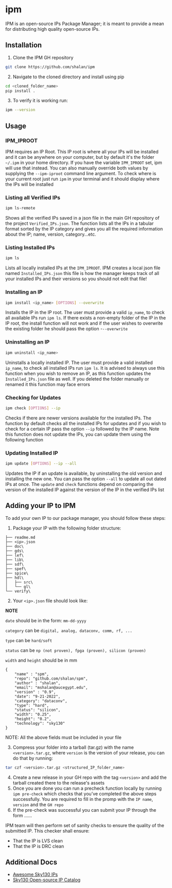 # ipm
IPM is an open-source IPs Package Manager; it is meant to provide a mean for distributing high quality open-source IPs.

## Installation

1.	Clone the IPM GH repository 
```bash
git clone https://github.com/shalan/ipm
``` 
2.	Navigate to the cloned directory and install using pip
```bash
cd <cloned_folder_name>
pip install .
``` 
3.	To verify it is working run: 
```bash
ipm --version
``` 

## Usage

### IPM_IPROOT
IPM requires an IP Root. This IP root is where all your IPs will be installed and it can be anywhere on your computer, but by default it's the folder ```~/.ipm``` in your home directory. If you have the variable ```IPM_IPROOT``` set, ipm will use that instead. You can also manually override both values by supplying the ```--ipm-iproot``` command line argument. To check where is your current root just run ```ipm``` in your terminal and it should display where the IPs will be installed 

### Listing all Verified IPs
```bash
ipm ls-remote
``` 
Shows all the verified IPs saved in a json file in the main GH repository of the project ```Verified_IPs.json```. The function lists all the IPs in a tabular format sorted by the IP category and gives you all the required information about the IP; name, version, category...etc.

### Listing Installed IPs
```bash
ipm ls
``` 
Lists all locally installed IPs at the ```IPM_IPROOT```. IPM creates a local json file named ```Installed_IPs.json``` this file is how the manager keeps track of all your installed IPs and their versions so you should not edit that file!

### Installing an IP
```bash
ipm install <ip_name> [OPTIONS] --overwrite
``` 
Installs the IP in the IP root. The user must provide a valid ```ip_name```, to check all available IPs run ```ipm ls```. If there exists a non-empty folder of the IP in the IP root, the install function will not work and if the user wishes to overwrite the existing folder he should pass the option     -```--overwrite``` 

### Uninstalling an IP
```bash
ipm uninstall <ip_name>
``` 
Uninstalls a locally installed IP. The user must provide a valid installed ```ip_name```, to check all installed IPs run ```ipm ls```. It is advised to always use this function when you wish to remove an IP, as this function updates the ```Installed_IPs.json``` file as well. If you deleted the folder manually or renamed it this function may face errors

### Checking for Updates
```bash
ipm check [OPTIONS] --ip
``` 
Checks if there are newer versions available for the installed IPs. The function by default checks all the installed IPs for updates and if you wish to check for a certain IP pass the option ```--ip``` followed by the IP name. Note this function does not update the IPs, you can update them using the following function

### Updating Installed IP
```bash
ipm update [OPTIONS] --ip --all
``` 
Updates the IP if an update is available, by uninstalling the old version and installing the new one. You can pass the option ```--all``` to update all out dated IPs at once. The ```update``` and ```check``` functions depend on comparing the version of the installed IP against the version of the IP in the verified IPs list 

## Adding your IP to IPM
To add your own IP to our package manager, you should follow these steps:

1.	Package your IP with the following folder structure:
```
├── readme.md
├── <ip>.json
├── doc\
├── gds\
├── lef\
├── lib\ 
├── sdf\
├── spef\
├── spice\
├── hdl\ 
│   ├── src\
│   └── gl\
└── verify\
```
2. Your ```<ip>.json``` file should look like:

**NOTE**

`date` should be in the form: `mm-dd-yyyy`

`category` can be `digital, analog, dataconv, comm, rf, ...`

`type` can be `hard/soft`

`status` can be `np (not proven), fpga (proven), silicon (proven)`

`width` and `height` should be in mm

```
{
    "name" : "spm",
    "repo": "github.com/shalan/spm",
    "author" : "shalan",
    "email": "mshalan@aucegypt.edu",
    "version" : "0.9",
    "date": "9-21-2022",
    "category": "dataconv",
    "type": "hard",
    "status": "silicon",
    "width": "0.25",
    "height": "0.2",
    "technology": "sky130"
}
```
NOTE: All the above fields must be included in your file

3. Compress your folder into a tarball (tar.gz) with the name ```<version>.tar.gz```, where `version` is the version of your release, you can do that by running:
```bash
tar czf <version>.tar.gz <structured_IP_folder_name>
``` 
4. Create a new release in your GH repo with the tag ```<version>``` and add the tarball created there to the release's assets
5. Once you are done you can run a precheck function locally by running ```ipm pre-check``` which checks that you’ve completed the above steps successfully. You are required to fill in the promp with the ```IP name```, ```version``` and the ```GH repo```
6.	If the pre-check was successful you can submit your IP through the form ......

IPM team will then perform set of sanity checks to ensure the quality of the submitted IP. This checker shall ensure:
- That the IP is LVS clean
- That the IP is DRC clean

## Additional Docs
- [Awesome Sky130 IPs](https://github.com/shalan/Awesome-Sky130-IPs)
- [Sky130 Open-source IP Catalog](https://github.com/efabless/skywater-pdk-central/blob/main/design-ip.md)
